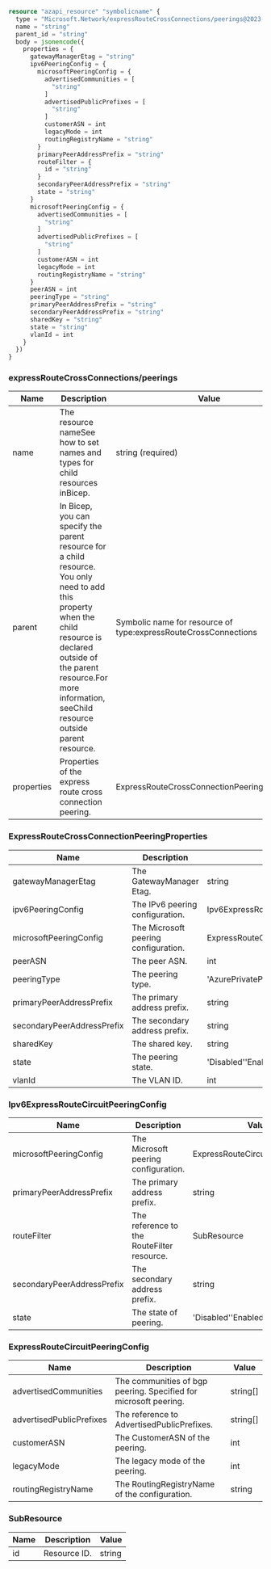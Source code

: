 ```terraform
resource "azapi_resource" "symbolicname" {
  type = "Microsoft.Network/expressRouteCrossConnections/peerings@2023-04-01"
  name = "string"
  parent_id = "string"
  body = jsonencode({
    properties = {
      gatewayManagerEtag = "string"
      ipv6PeeringConfig = {
        microsoftPeeringConfig = {
          advertisedCommunities = [
            "string"
          ]
          advertisedPublicPrefixes = [
            "string"
          ]
          customerASN = int
          legacyMode = int
          routingRegistryName = "string"
        }
        primaryPeerAddressPrefix = "string"
        routeFilter = {
          id = "string"
        }
        secondaryPeerAddressPrefix = "string"
        state = "string"
      }
      microsoftPeeringConfig = {
        advertisedCommunities = [
          "string"
        ]
        advertisedPublicPrefixes = [
          "string"
        ]
        customerASN = int
        legacyMode = int
        routingRegistryName = "string"
      }
      peerASN = int
      peeringType = "string"
      primaryPeerAddressPrefix = "string"
      secondaryPeerAddressPrefix = "string"
      sharedKey = "string"
      state = "string"
      vlanId = int
    }
  })
}

```

### expressRouteCrossConnections/peerings

| Name | Description | Value |
|-|-|-|
| name | The resource nameSee how to set names and types for child resources inBicep. | string (required) |
| parent | In Bicep, you can specify the parent resource for a child resource. You only need to add this property when the child resource is declared outside of the parent resource.For more information, seeChild resource outside parent resource. | Symbolic name for resource of type:expressRouteCrossConnections |
| properties | Properties of the express route cross connection peering. | ExpressRouteCrossConnectionPeeringProperties |


### ExpressRouteCrossConnectionPeeringProperties

| Name | Description | Value |
|-|-|-|
| gatewayManagerEtag | The GatewayManager Etag. | string |
| ipv6PeeringConfig | The IPv6 peering configuration. | Ipv6ExpressRouteCircuitPeeringConfig |
| microsoftPeeringConfig | The Microsoft peering configuration. | ExpressRouteCircuitPeeringConfig |
| peerASN | The peer ASN. | int |
| peeringType | The peering type. | 'AzurePrivatePeering''AzurePublicPeering''MicrosoftPeering' |
| primaryPeerAddressPrefix | The primary address prefix. | string |
| secondaryPeerAddressPrefix | The secondary address prefix. | string |
| sharedKey | The shared key. | string |
| state | The peering state. | 'Disabled''Enabled' |
| vlanId | The VLAN ID. | int |


### Ipv6ExpressRouteCircuitPeeringConfig

| Name | Description | Value |
|-|-|-|
| microsoftPeeringConfig | The Microsoft peering configuration. | ExpressRouteCircuitPeeringConfig |
| primaryPeerAddressPrefix | The primary address prefix. | string |
| routeFilter | The reference to the RouteFilter resource. | SubResource |
| secondaryPeerAddressPrefix | The secondary address prefix. | string |
| state | The state of peering. | 'Disabled''Enabled' |


### ExpressRouteCircuitPeeringConfig

| Name | Description | Value |
|-|-|-|
| advertisedCommunities | The communities of bgp peering. Specified for microsoft peering. | string[] |
| advertisedPublicPrefixes | The reference to AdvertisedPublicPrefixes. | string[] |
| customerASN | The CustomerASN of the peering. | int |
| legacyMode | The legacy mode of the peering. | int |
| routingRegistryName | The RoutingRegistryName of the configuration. | string |


### SubResource

| Name | Description | Value |
|-|-|-|
| id | Resource ID. | string |


